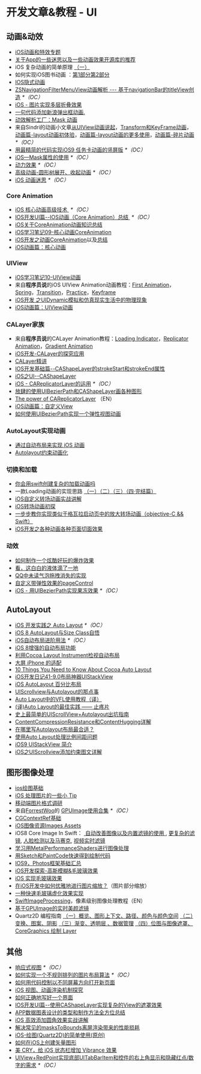 # 开发文章&教程 - UI
## 动画&动效
- [iOS动画和特效专题][1]
- [关于App的一些迷思以及一些动画效果开源库的推荐][2]
- iOS 复杂动画的简单原理 [（一）][3]
- 如何实现iOS图书动画 ：[第1部分][4][第2部分][5]
- [IOS隐式动画][6]
- [ZSNavigationFilterMenuView动画解析 --- 基于navigationBar的titleView创造][7] _\*（OC）_
- [iOS - 图片实现多层折叠效果][8]
- [一句代码添加新浪弹出框动画.][9]
- [动效解析工厂：Mask 动画][10]
- 来自Sindri的动画小文章[从UIView动画说起][11]，[Transform和KeyFrame动画][12]，[动画篇-layout动画初体验][13]，[动画篇-layout动画的更多使用][14]，[动画篇-碎片动画][15] _\*（OC）_
- [用最精简的代码实现iOS9 任务卡动画的竖屏版][16] _\*（OC）_
- [iOS—Mask属性的使用][17] _\*（OC）_
- [动力效果][18] _\*（OC）_
- [高级动画-圆形树展开、收起动画][19] _\*（OC）_
- [iOS 动画迷思][20] _\*（OC）_

### Core Animation
- [iOS 核心动画高级技术 ][21] _\*（OC）_
- [IOS开发UI篇--IOS动画（Core Animation）总结 ][22] _\*（OC）_
- [iOS关于CoreAnimation动画知识总结][23]
- [iOS学习笔记09-核心动画CoreAnimation][24]
- [iOS开发之动画CoreAnimation][25]以及[总结][26]
- [iOS动画篇：核心动画][27]

### UIView
- [iOS学习笔记10-UIView动画][28]
- 来自**程序员说**的iOS UIView Animation动画教程：[First Animation][29]，[Spring][30]，[Transition][31]，[Practice][32]，[Keyframe][33]
- [iOS开发 之UIDynamic模拟和仿真现实生活中的物理现象][34]
- [iOS动画篇：UIView动画][35]

### CALayer家族
- 来自**程序员说**的CALayer Animation教程：[Loading Indicator][36]，[Replicator Animation][37]，[Gradient Animation][38]
- [iOS开发-CALayer的探究应用][39]
- [CALayer精讲][40]
- [IOS开发基础篇--CAShapeLayer的strokeStart和strokeEnd属性][41]
- [iOS之UI--CAShapeLayer][42]
- [iOS - CAReplicatorLayer的运用][43] _\*（OC）_
 - [放肆的使用UIBezierPath和CAShapeLayer画各种图形][44]
- [The power of CAReplicatorLayer][45] （EN）
- [iOS动画篇：自定义View][46]
- [如何使用UIBezierPath实现一个弹性视图动画][47]

### AutoLayout实现动画
- [通过自动布局来实现 iOS 动画][48]
- [Autolayout约束动画化][49]

### 切换和加载
- [你会用swift创建复杂的加载动画吗][50]
- 一款Loading动画的实现思路 [（一）][51][（二）][52][（三）][53][（四·完结篇）][54]
- [iOS自定义转场动画实战讲解][55]
- [iOS转场动画初探][56]
- [一步步教你实现类似于格瓦拉启动页中的放大转场动画（objective-C && Swift）][57]
- [iOS开发之各种动画各种页面切面效果][58]

### 动效
- [如何制作一个炫酷好玩的爆炸效果][59]
- [看，这白白的液体滴了一地][60]
- [QQ中未读气泡拖拽消失的实现][61]
- [自定义带弹性效果的pageControl][62]
- [iOS - 用UIBezierPath实现果冻效果][63] _\*（OC）_

## AutoLayout
- [iOS 开发实践之 Auto Layout][64] _\*（OC）_
- [iOS 8 AutoLayout与Size Class自悟][65]
- [iOS自动布局进阶用法][66] _\*（OC）_
- [iOS 8增强的自动布局功能][67]
- [利用Cocoa Layout Instrument检视自动布局][68]
- [大屏 iPhone 的适配][69]
- [10 Things You Need to Know About Cocoa Auto Layout][70]
- [iOS开发日记41-9.0布局神器UIStackView][71]
- [iOS AutoLayout 百分比布局][72]
- [UIScrollview与Autolayout的那点事][73]
- [Auto Layout中的VFL使用教程（译）][74]
- [(译)Auto Layout的最佳实践 —— 止疼片][75]
- [史上最简单的UIScrollView+Autolayout出坑指南][76]
- [ContentCompressionResistance和ContentHugging详解][77]
- [在哪里写Autolayout布局最合适？][78]
- [使用Auto Layout处理比例间距问题][79]
- [iOS9 UIStackView 简介][80]
- [iOS之UIScrollview添加约束图文详解][81]

## 图形图像处理
- [ios绘图基础][82]
- [iOS 处理图片的一些小 Tip][83]
- [移动端图片格式调研][84]
- 来自[ForrestWoo][85]的 [GPUImage使用合集][86] _\*（OC）_ 
- [CGContextRef基础][87]
- [iOS图像资源Images Assets][88]
- iOS8 Core Image In Swift： [ 自动改善图像以及内置滤镜的使用 ][89], [更复杂的滤镜][90], [人脸检测以及马赛克][91], [视频实时滤镜][92]
- [学习用MetalPerformanceShaders进行图像处理][93]
- [用Sketch和PaintCode快速得到绘制代码][94]
- [IOS9，Photos框架基础汇总][95]
- [iOS开发探索-高斯模糊&毛玻璃效果][96]
- [iOS 实现毛玻璃效果][97]
- [在iOS开发中如何优雅地进行图片缩放？][98]（图片部分缩放）
- [一种快速毛玻璃虚化效果实现][99]
- [SwiftImageProcessing][100]，像素级别图像处理教程（EN）
- [基于GPUImage的实时美颜滤镜][101]
- Quartz2D 编程指南 [（一）概览、图形上下文、路径、颜色与颜色空间][102] [（二）变换、图案、阴影][103] [（三）渐变、透明层 、数据管理][104] [（四）位图与图像遮罩、CoreGraphics 绘制 Layer][105]

## 其他
- [响应式视图][106] _\*（OC）_
- [如何实现一个不规则排列的图片布局算法][107] _\*（OC）_
- [如何用代码控制以不同屏幕方向打开新页面][108]
- [iOS 视图、动画渲染机制探究][109]
- [如何正确地写好一个界面][110]
- [IOS开发UI篇--使用CAShapeLayer实现复杂的View的遮罩效果][111]
- [APP数据图表设计的类型和制作方法全方位总结][112]
- [iOS 高效添加圆角效果实战讲解][113]
- [解决常见的masksToBounds离屏渲染带来的性能损耗][114]
- [iOS-绘图(Quartz2D)的简单使用(原创)][115]
- [如何在iOS上创建矢量图形][116]
- [美 CRY，给 iOS 状态栏增加 Vibrance 效果][117]
- [UIView+RedPoint实现底部UITabBarItem和控件的右上角显示和隐藏红点/数字的需求][118] _\*（OC）_


[1]:	http://liuyanwei.jumppo.com/2015/10/29/iOS-animation-0.html
[2]:	http://www.jianshu.com/p/69449e6bdc14 "关于App的一些迷思以及一些动画效果开源库的推荐"
[3]:	http://www.jianshu.com/p/909ffa37dffa "iOS 复杂动画的简单原理（一）"
[4]:	http://www.devtf.cn/?p=1127 "如何实现iOS图书动画:第1部分"
[5]:	http://www.devtf.cn/?p=1129 "如何实现iOS图书动画-第2部分"
[6]:	http://www.goofyy.com/blog/ios%E9%9A%90%E5%BC%8F%E5%8A%A8%E7%94%BB/ "IOS隐式动画"
[7]:	http://www.jianshu.com/p/50f66a1136de "ZSNavigationFilterMenuView动画解析 --- 基于navigationBar的titleView创造"
[8]:	http://www.jianshu.com/p/4b26a1f641a3 "iOS - 图片实现多层折叠效果"
[9]:	http://bihongbo.com/2015/08/19/sinaAnimation/ "一句代码添加新浪弹出框动画."
[10]:	http://www.jianshu.com/p/3c925a1609f8 "动效解析工厂：Mask 动画"
[11]:	http://www.jianshu.com/p/6e326068edeb "动画篇-从UIView动画说起"
[12]:	http://www.jianshu.com/p/a071bba99a1b "动画篇-Transform和KeyFrame动画"
[13]:	http://www.jianshu.com/p/71603eece322 "动画篇-layout动画初体验"
[14]:	http://www.jianshu.com/p/2a8787919794 "动画篇-layout动画的更多使用"
[15]:	http://www.jianshu.com/p/e189696dd535 "动画篇-碎片动画"
[16]:	http://iosxxx.com/blog/2016-02-25-%E7%94%A8%E6%9C%80%E7%B2%BE%E7%AE%80%E7%9A%84%E5%AE%9E%E7%8E%B0iOS9-%E4%BB%BB%E5%8A%A1%E5%8D%A1%E5%8A%A8%E7%94%BB%E7%9A%84%E7%AB%96%E5%B1%8F%E7%89%88.html "用最精简的代码实现iOS9 任务卡动画的竖屏版"
[17]:	http://www.cnblogs.com/gardenLee/p/5371377.html "iOS—Mask属性的使用"
[18]:	http://www.cnblogs.com/chengy134/p/5391214.html "动力效果"
[19]:	http://www.henishuo.com/coreanimation-tree-circle-expend/ "高级动画-圆形树展开、收起动画"
[20]:	http://www.jianshu.com/p/94f90cc74817 "iOS 动画迷思"
[21]:	http://wiki.jikexueyuan.com/project/ios-core-animation/
[22]:	http://blog.csdn.net/yixiangboy/article/details/47016829 "IOS开发UI篇--IOS动画（Core Animation）总结"
[23]:	http://www.cnblogs.com/wujy/p/5203995.html "iOS关于CoreAnimation动画知识总结"
[24]:	http://www.cnblogs.com/liutingIOS/p/5368536.html "iOS学习笔记09-核心动画CoreAnimation"
[25]:	http://blog.treney.com/index.php/archives/CoreAnimation2.html "iOS开发之动画CoreAnimation 总结"
[26]:	http://blog.treney.com/index.php/archives/CoreAnimation2.html "iOS开发之动画CoreAnimation 总结"
[27]:	http://www.jianshu.com/p/d05d19f70bac "iOS动画篇：核心动画"
[28]:	http://www.cnblogs.com/liutingIOS/p/5368799.html "iOS学习笔记10-UIView动画"
[29]:	http://www.devtalking.com/articles/uiview-first-animation/ "iOS UIView Animation - First Animation"
[30]:	http://www.devtalking.com/articles/uiview-spring-animation/ "iOS UIView Animation - Spring"
[31]:	http://www.devtalking.com/articles/uiview-transition-animation/ "iOS UIView Animation - Transition"
[32]:	http://www.devtalking.com/articles/uiview-animation-practice/ "iOS UIView Animation - Practice"
[33]:	http://www.devtalking.com/articles/uiview-keyframe-animation/ "iOS UIView Animation - Keyframe"
[34]:	http://blog.treney.com/index.php/archives/UIDynamic.html "iOS开发 之UIDynamic模拟和仿真现实生活中的物理现象"
[35]:	http://www.jianshu.com/p/5abc038e4d94 "iOS动画篇：UIView动画"
[36]:	http://www.devtalking.com/articles/calayer-animation-loading-lndicator/ "CALayer Animation - Loading Indicator"
[37]:	http://www.devtalking.com/articles/calayer-animation-replicator-animation/ "CALayer Animation - Replicator Animation"
[38]:	http://www.devtalking.com/articles/calayer-animation-gradient-animation/ "CALayer Animation - Gradient Animation"
[39]:	http://www.jianshu.com/p/76a23aca1c5b "iOS开发-CALayer的探究应用"
[40]:	http://www.henishuo.com/calayer-learning/
[41]:	http://blog.csdn.net/yixiangboy/article/details/50662704 "IOS开发基础篇--CAShapeLayer的strokeStart和strokeEnd属性"
[42]:	http://www.cnblogs.com/goodboy-heyang/p/5185575.html "iOS之UI--CAShapeLayer"
[43]:	http://www.jianshu.com/p/a927157ac62a "iOS - CAReplicatorLayer的运用"
[44]:	http://www.jianshu.com/p/c5cbb5e05075 "放肆的使用UIBezierPath和CAShapeLayer画各种图形"
[45]:	http://iostuts.io/2015/10/04/the-power-of-careplicatorlayer/
[46]:	http://www.jianshu.com/p/9ac974756f77 "iOS动画篇：自定义View"
[47]:	http://hechen.info/2015/12/02/Elastic-view-animation-using-UIBezierPath/ "如何使用UIBezierPath实现一个弹性视图动画"
[48]:	https://realm.io/cn/news/gotocph-marin-todorov-auto-layout-animations-ios/ "通过自动布局来实现 iOS 动画"
[49]:	http://www.cocoachina.com/ios/20160331/15841.html
[50]:	http://www.cocoachina.com/swift/20150906/13327.html
[51]:	http://www.jianshu.com/p/1c6a2de68753 "一款Loading动画的实现思路（一）"
[52]:	http://www.jianshu.com/p/0dac1208a7ad "一款Loading动画的实现思路（二）"
[53]:	http://www.jianshu.com/p/56448d3d3596 "一款Loading动画的实现思路（三）"
[54]:	http://www.jianshu.com/p/41f277682c91 "一款Loading动画的实现思路（四·完结篇）"
[55]:	http://www.jianshu.com/p/ea0132738057 "iOS自定义转场动画实战讲解"
[56]:	http://www.cnblogs.com/hxwj/p/5069806.html "iOS转场动画初探"
[57]:	http://www.jianshu.com/p/8c29fce5a994 "一步步教你实现类似于格瓦拉启动页中的放大转场动画（objective-C && Swift）"
[58]:	http://www.cnblogs.com/shouce/p/5376975.html "iOS开发之各种动画各种页面切面效果"
[59]:	http://xxycode.com/ru-he-zhi-zuo-ge-xuan-ku-hao-wan-de-bao-zha-xiao-guo-2/
[60]:	http://pandara.xyz/2015/11/24/ios_water_drop/ "看，这白白的液体滴了一地"
[61]:	http://www.cnblogs.com/CyanStone/p/5111178.html "QQ中未读气泡拖拽消失的实现（参照一位年轻牛B的博主的思路自己实现了一下）"
[62]:	http://www.cnblogs.com/CyanStone/p/5123759.html "自定义带弹性效果的pageControl"
[63]:	http://www.jianshu.com/p/21db20189c40 "iOS - 用UIBezierPath实现果冻效果"
[64]:	http://xuexuefeng.com/autolayout/
[65]:	http://www.hmttommy.com/2014/12/05/AutoLayout/
[66]:	http://www.cnblogs.com/dsxniubility/p/4266581.html
[67]:	http://mp.weixin.qq.com/s?__biz=MjM5OTM0MzIwMQ==&mid=206448996&idx=3&sn=895663ec96a8469820b54b6536975340#rd
[68]:	http://www.cocoachina.com/ios/20151105/13927.html
[69]:	http://blog.ibireme.com/2014/09/16/adapted_to_iphone6/ "大屏 iPhone 的适配"
[70]:	http://southpeak.github.io/blog/2015/08/31/translate-10-things-you-need-to-know-about-cocoa-auto-layout/
[71]:	http://www.cnblogs.com/Twisted-Fate/p/4923326.html "iOS开发日记41-9.0布局神器UIStackView"
[72]:	http://liumh.com/2015/09/27/ios-autolayout-multiplier/ "iOS AutoLayout 百分比布局"
[73]:	http://adad184.com/2015/12/01/scrollview-under-autolayout/ "UIScrollview与Autolayout的那点事"
[74]:	http://mmmmmax.wang/2015/12/11/Auto-Layout-Visual-Format-Language-Tutorial/ "Auto Layout中的VFL使用教程（译）"
[75]:	http://www.calios.gq/2015/12/14/%EF%BC%BB%E8%AF%91%EF%BC%BDAuto-Layout%E7%9A%84%E6%9C%80%E4%BD%B3%E5%AE%9E%E8%B7%B5-%E2%80%94%E2%80%94-%E6%AD%A2%E7%96%BC%E7%89%87/ "［译］Auto Layout的最佳实践 —— 止疼片"
[76]:	http://bestswifter.com/blog/2015/12/21/shi-shang-zui-jian-dan-de-uiscrollview-plus-autolayoutchu-keng-zhi-nan/ "史上最简单的UIScrollView+Autolayout出坑指南"
[77]:	http://summertreee.github.io/blog/2015/12/13/contentcompressionresistancehe-contenthuggingxiang-jie/ "ContentCompressionResistance和ContentHugging详解"
[78]:	http://reviewcode.cn/article.html?reviewId=14
[79]:	http://www.cocoachina.com/ios/20160322/15725.html
[80]:	http://swift.gg/2016/03/31/ios9-uistackview-guide-swift/ "iOS9 UIStackView 简介"
[81]:	http://www.jianshu.com/p/e4a12061776d "iOS之UIScrollview添加约束图文详解"
[82]:	http://liuyanwei.jumppo.com/2015/07/25/ios-draw-base.html
[83]:	http://blog.ibireme.com/2015/11/02/ios_image_tips/ "iOS 处理图片的一些小 Tip"
[84]:	http://blog.ibireme.com/2015/11/02/mobile_image_benchmark/
[85]:	http://www.cnblogs.com/salam/ "ForrestWoo"
[86]:	http://www.cnblogs.com/salam/tag/GPUImage/
[87]:	https://mp.weixin.qq.com/s?__biz=MzAwMjYwMTAwNw==&mid=402342027&idx=1&sn=ba413699626cf1880e33f10a183a343c&scene=1&srcid=1130XiEHdiK5oNxdxzzL7CD7&key=ff7411024a07f3eb866bf44c61ee35e19fa0fb581392747ff93ab9adcc0007fb6f5d843d1fe8cf93ac2be933ed3575de&ascene=0&uin=MjY5MzMxNTMwMQ==
[88]:	http://www.cnblogs.com/jgCho/p/5089009.html "iOS图像资源Images Assets"
[89]:	http://blog.csdn.net/zhangao0086/article/details/39012231 "自动改善图像以及内置滤镜的使用"
[90]:	http://blog.csdn.net/zhangao0086/article/details/39120331 "iOS8 Core Image In Swift：更复杂的滤镜"
[91]:	http://blog.csdn.net/zhangao0086/article/details/39253707 "iOS8 Core Image In Swift：人脸检测以及马赛克"
[92]:	http://blog.csdn.net/zhangao0086/article/details/39433519 "iOS8 Core Image In Swift：视频实时滤镜"
[93]:	http://www.jianshu.com/p/b1f242cfe9ee "学习用MetalPerformanceShaders进行图像处理"
[94]:	http://www.jianshu.com/p/d01110c80495 "用Sketch和PaintCode快速得到绘制代码"
[95]:	http://ms.csdn.net/geek/56031
[96]:	http://www.jianshu.com/p/6dd0eab888a6 "iOS开发探索-高斯模糊&毛玻璃效果"
[97]:	http://www.cnblogs.com/arvin-sir/p/5131358.html "iOS 实现毛玻璃效果"
[98]:	http://www.jianshu.com/p/af2d471f7b9c "在iOS开发中如何优雅地进行图片缩放？"
[99]:	http://wingjay.com/2016/03/12/%E4%B8%80%E7%A7%8D%E5%BF%AB%E9%80%9F%E6%AF%9B%E7%8E%BB%E7%92%83%E8%99%9A%E5%8C%96%E6%95%88%E6%9E%9C%E5%AE%9E%E7%8E%B0/
[100]:	https://github.com/skyfe79/SwiftImageProcessing "SwiftImageProcessing"
[101]:	http://www.jianshu.com/p/945fc806a9b4 "基于GPUImage的实时美颜滤镜"
[102]:	http://xuyafei.cn/post/cocoatouch/quartz2d-bian-cheng-zhi-nan-gai-lan-tu-xing-shang-xia-wen-lu-jing-yan-se-yu-yan-se-kong-jian "Quartz2D 编程指南（一）概览、图形上下文、路径、颜色与颜色空间"
[103]:	http://xuyafei.cn/post/cocoatouch/quartz2d-bian-cheng-zhi-nan-er-bian-huan-tu-an-yin-ying "Quartz2D 编程指南（二）变换、图案、阴影"
[104]:	http://xuyafei.cn/post/cocoatouch/quartz2d-bian-cheng-zhi-nan-san-jian-bian-tou-ming-ceng-shu-ju-guan-li "Quartz2D 编程指南（三）渐变、透明层 、数据管理"
[105]:	http://xuyafei.cn/post/cocoatouch/quartz2d-bian-cheng-zhi-nan-si-wei-tu-yu-tu-xiang-zhe-zhao-coregraphics-hui-zhi-layer "Quartz2D 编程指南（四）位图与图像遮罩、CoreGraphics 绘制 Layer"
[106]:	http://objccn.io/issue-22-5/
[107]:	http://kittenyang.com/layout-algorithm
[108]:	https://lvwenhan.com/ios/458.html
[109]:	http://segmentfault.com/a/1190000004164291 "iOS 视图、动画渲染机制探究"
[110]:	http://oncenote.com/2015/12/08/How-to-build-UI/ "如何正确地写好一个界面"
[111]:	http://blog.csdn.net/yixiangboy/article/details/50485250 "IOS开发UI篇--使用CAShapeLayer实现复杂的View的遮罩效果"
[112]:	http://www.uisdc.com/app-chart-design-summary "APP数据图表设计的类型和制作方法全方位总结"
[113]:	http://www.jianshu.com/p/f970872fdc22 "iOS 高效添加圆角效果实战讲解"
[114]:	http://zyden.vicp.cc/zycornerradius/
[115]:	http://www.cnblogs.com/start-ios/p/5293564.html "iOS-绘图(Quartz2D)的简单使用(原创)"
[116]:	http://www.cocoachina.com/ios/20160330/15826.html
[117]:	http://www.jianshu.com/p/50b6ec391749 "美 CRY，给 iOS 状态栏增加 Vibrance 效果"
[118]:	https://segmentfault.com/a/1190000005112043 "UIView+RedPoint实现底部UITabBarItem和控件的右上角显示和隐藏红点/数字的需求"